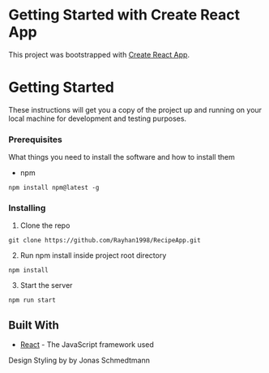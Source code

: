 # Getting Started with Create React App

This project was bootstrapped with [Create React App](https://github.com/facebook/create-react-app).

# Getting Started

These instructions will get you a copy of the project up and running on your local machine for development and testing purposes.

### Prerequisites

What things you need to install the software and how to install them

- npm

```
npm install npm@latest -g
```

### Installing

1. Clone the repo

```
git clone https://github.com/Rayhan1998/RecipeApp.git
```

2. Run npm install inside project root directory

```
npm install
```

3. Start the server

```
npm run start
```

## Built With

- [React](https://reactjs.org/) - The JavaScript framework used

Design Styling by by Jonas Schmedtmann
